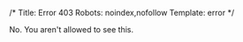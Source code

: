 /*
Title: Error 403
Robots: noindex,nofollow
Template: error
*/

No. You aren't allowed to see this.
